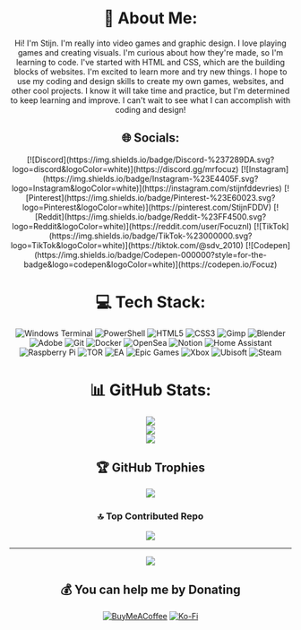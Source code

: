 <div align="center">

<h1> 💫 About Me: </h1>
Hi! I'm Stijn. I'm really into video games and graphic design. I love playing games and creating visuals. I'm curious about how they're made, so I'm learning to code.
I've started with HTML and CSS, which are the building blocks of websites. I'm excited to learn more and try new things. I hope to use my coding and design skills to create my own games, websites, and other cool projects.
I know it will take time and practice, but I'm determined to keep learning and improve. I can't wait to see what I can accomplish with coding and design!



<h2> 🌐 Socials: </h2>
[![Discord](https://img.shields.io/badge/Discord-%237289DA.svg?logo=discord&logoColor=white)](https://discord.gg/mrfocuz) [![Instagram](https://img.shields.io/badge/Instagram-%23E4405F.svg?logo=Instagram&logoColor=white)](https://instagram.com/stijnfddevries) [![Pinterest](https://img.shields.io/badge/Pinterest-%23E60023.svg?logo=Pinterest&logoColor=white)](https://pinterest.com/StijnFDDV) [![Reddit](https://img.shields.io/badge/Reddit-%23FF4500.svg?logo=Reddit&logoColor=white)](https://reddit.com/user/Focuznl) [![TikTok](https://img.shields.io/badge/TikTok-%23000000.svg?logo=TikTok&logoColor=white)](https://tiktok.com/@sdv_2010) [![Codepen](https://img.shields.io/badge/Codepen-000000?style=for-the-badge&logo=codepen&logoColor=white)](https://codepen.io/Focuz) 

# 💻 Tech Stack:
![Windows Terminal](https://img.shields.io/badge/Windows%20Terminal-%234D4D4D.svg?style=for-the-badge&logo=windows-terminal&logoColor=white) ![PowerShell](https://img.shields.io/badge/PowerShell-%235391FE.svg?style=for-the-badge&logo=powershell&logoColor=white) ![HTML5](https://img.shields.io/badge/html5-%23E34F26.svg?style=for-the-badge&logo=html5&logoColor=white) ![CSS3](https://img.shields.io/badge/css3-%231572B6.svg?style=for-the-badge&logo=css3&logoColor=white) ![Gimp](https://img.shields.io/badge/Gimp-657D8B?style=for-the-badge&logo=gimp&logoColor=FFFFFF) ![Blender](https://img.shields.io/badge/blender-%23F5792A.svg?style=for-the-badge&logo=blender&logoColor=white) ![Adobe](https://img.shields.io/badge/adobe-%23FF0000.svg?style=for-the-badge&logo=adobe&logoColor=white) ![Git](https://img.shields.io/badge/git-%23F05033.svg?style=for-the-badge&logo=git&logoColor=white) ![Docker](https://img.shields.io/badge/docker-%230db7ed.svg?style=for-the-badge&logo=docker&logoColor=white) ![OpenSea](https://img.shields.io/badge/OpenSea-%232081E2.svg?style=for-the-badge&logo=opensea&logoColor=white) ![Notion](https://img.shields.io/badge/Notion-%23000000.svg?style=for-the-badge&logo=notion&logoColor=white) ![Home Assistant](https://img.shields.io/badge/home%20assistant-%2341BDF5.svg?style=for-the-badge&logo=home-assistant&logoColor=white) ![Raspberry Pi](https://img.shields.io/badge/-Raspberry_Pi-C51A4A?style=for-the-badge&logo=Raspberry-Pi) ![TOR](https://img.shields.io/badge/tor-%237E4798.svg?style=for-the-badge&logo=tor-project&logoColor=white) ![EA](https://img.shields.io/badge/ea-%23000000.svg?style=for-the-badge&logo=ea&logoColor=white) ![Epic Games](https://img.shields.io/badge/epicgames-%23313131.svg?style=for-the-badge&logo=epicgames&logoColor=white) ![Xbox](https://img.shields.io/badge/xbox-%23107C10.svg?style=for-the-badge&logo=xbox&logoColor=white) ![Ubisoft](https://img.shields.io/badge/Ubisoft-%23F5F5F5.svg?style=for-the-badge&logo=Ubisoft&logoColor=black) ![Steam](https://img.shields.io/badge/steam-%23000000.svg?style=for-the-badge&logo=steam&logoColor=white)
# 📊 GitHub Stats:
![](https://github-readme-stats.vercel.app/api?username=VMFocuz&theme=dark&hide_border=false&include_all_commits=false&count_private=false)<br/>
![](https://github-readme-streak-stats.herokuapp.com/?user=VMFocuz&theme=dark&hide_border=false)<br/>
![](https://github-readme-stats.vercel.app/api/top-langs/?username=VMFocuz&theme=dark&hide_border=false&include_all_commits=false&count_private=false&layout=compact)

## 🏆 GitHub Trophies
![](https://github-profile-trophy.vercel.app/?username=VMFocuz&theme=nord&no-frame=true&no-bg=false&margin-w=4)

### 🔝 Top Contributed Repo
![](https://github-contributor-stats.vercel.app/api?username=VMFocuz&limit=5&theme=nord&combine_all_yearly_contributions=true)

---
[![](https://visitcount.itsvg.in/api?id=VMFocuz&icon=1&color=0)](https://visitcount.itsvg.in)

  ## 💰 You can help me by Donating
  [![BuyMeACoffee](https://img.shields.io/badge/Buy%20Me%20a%20Coffee-ffdd00?style=for-the-badge&logo=buy-me-a-coffee&logoColor=black)](https://buymeacoffee.com/stijnfddevy) [![Ko-Fi](https://img.shields.io/badge/Ko--fi-F16061?style=for-the-badge&logo=ko-fi&logoColor=white)](https://ko-fi.com/focuz) 

</div>

